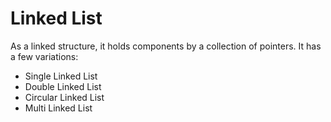 # Linked List

As a linked structure, it holds components by a collection of pointers. It has a few variations: 

* Single Linked List
* Double Linked List
* Circular Linked List
* Multi Linked List

